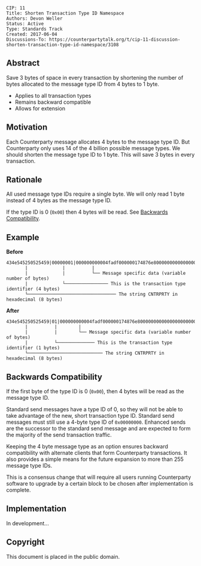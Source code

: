     CIP: 11
    Title: Shorten Transaction Type ID Namespace
    Authors: Devon Weller
    Status: Active
    Type: Standards Track
    Created: 2017-06-04
    Discussions-To: https://counterpartytalk.org/t/cip-11-discussion-shorten-transaction-type-id-namespace/3108


## Abstract

Save 3 bytes of space in every transaction by shortening the number of bytes allocated to the message type ID from 4 bytes to 1 byte.

* Applies to all transaction types
* Remains backward compatible
* Allows for extension


## Motivation

Each Counterparty message allocates 4 bytes to the message type ID.  But Counterparty only uses 14 of the 4 billion possible message types.  We should shorten the message type ID to 1 byte.  This will save 3 bytes in every transaction.


## Rationale

All used message type IDs require a single byte.  We will only read 1 byte instead of 4 bytes as the message type ID.

If the type ID is 0 (`0x00`) then 4 bytes will be read.  See [Backwards Compatibility](#backwards-compatability).


## Example

**Before**

```
434e545250525459|00000001|000000000004fadf000000174876e800000000000000000000000000
       |             |          |
       |             |          └── Message specific data (variable number of bytes)
       |             └──────────────── This is the transaction type identifier (4 bytes)
       └───────────────────────────────── The string CNTRPRTY in hexadecimal (8 bytes)
```

**After**

```
434e545250525459|01|000000000004fadf000000174876e800000000000000000000000000
       |          |        |
       |          |        └── Message specific data (variable number of bytes)
       |          └────────────── This is the transaction type identifier (1 bytes)
       └──────────────────────────── The string CNTRPRTY in hexadecimal (8 bytes)
```


## Backwards Compatibility

If the first byte of the type ID is 0 (`0x00`), then 4 bytes will be read as the message type ID.

Standard send messages have a type ID of 0, so they will not be able to take advantage of the new, short transaction type ID.  Standard send messages must still use a 4-byte type ID of `0x00000000`.  Enhanced sends are the successor to the standard send message and are expected to form the majority of the send transaction traffic.

Keeping the 4 byte message type as an option ensures backward compatibility with alternate clients that form Counterparty transactions.  It also provides a simple means for the future expansion to more than 255 message type IDs.

This is a consensus change that will require all users running Counterparty software to upgrade by a certain block to be chosen after implementation is complete.



## Implementation

In development...


## Copyright ##

This document is placed in the public domain.
